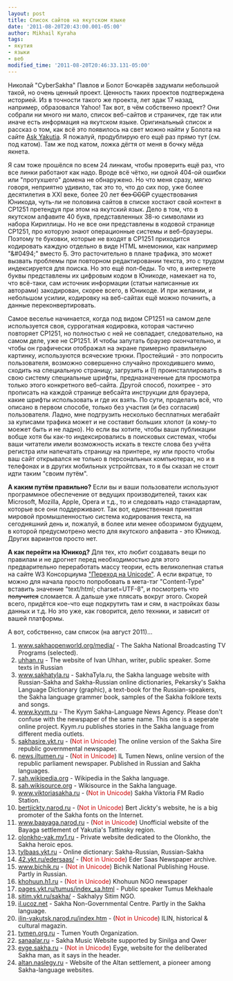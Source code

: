 ```yaml
---
layout: post
title: Список сайтов на якутском языке
date: '2011-08-20T20:43:00.001-05:00'
author: Mikhail Kyraha
tags:
- якутия
- языки
- веб
modified_time: '2011-08-20T20:46:33.131-05:00'
---
```


Николай "CyberSakha" Павлов и Болот Бочкарёв задумали небольшой такой, но очень ценный проект. Ценность таких проектов подтверждена историей. Из в точности такого же проекта, лет эдак 17 назад, например, образовался Yahoo! Так вот, в чём собственно проект? Они собрали ни много ни мало, список веб-сайтов и страничек, где так или иначе есть информация на якутском языке. Оригинальный список и рассказ о том, как всё это появилось на свет можно найти у Болота на сайте [Ask Yakutia](http://askyakutia.com/2011/08/are-there-any-websites-in-the-sakha-language-many-check-the-list/). Я пожалуй, продублирую его ещё раз прямо тут (см. под катом). Там же под катом, ложка дёгтя от меня в бочку мёда якнета.

Я сам тоже прошёлся по всем 24 линкам, чтобы проверить ещё раз, что все линки работают как надо. Вроде всё чётко, ни одной 404-ой ошибки или "протухшего" домена не обнаружено. Но что меня сразу, мягко говоря, неприятно удивило, так это то, что до сих пор, уже более десятилетия в XXI веке, более 20 лет ~~без СССР~~ существования Юникода, чуть-ли не половина сайтов в списке хостают свой контент в CP1251 претендуя при этом на якутский язык. Дело в том, что в якутском алфавите 40 букв, представленных 38-ю символами из набора Кириллицы. Но не все они представлены в кодовой странице CP1251, про которую знают операционные системы и веб-браузеры. Поэтому те буковки, которые не входят в CP1251 приходится кодировать каждую отдельно в виде HTML мнемоники, как например "&amp;#0494;" вместо Ҕ. Это расточительно в плане трафика, это может вызвать проблемы при повторном редактировании текста, это с трудом индексируется для поиска. Но это ещё пол-беды. То что, в интернете буквы представлены их цифровым кодом в Юникоде, намекает на то, что всё-таки, сам источник информации (статьи написанные их авторами) закодирован, скорее всего, в Юникоде. И при желании, и небольшом усилии, кодировку на веб-сайтах ещё можно починить, а данные переконвертировать.
 
Самое веселье начинается, когда под видом CP1251 на самом деле используется своя, суррогатная кодировка, которая частично повторяет CP1251, но полностью с ней не совпадает, следовательно, на самом деле, уже не CP1251. И чтобы запутать браузер окончательно, и чтобы он графически отображал на экране примерно правильную картинку, используются всяческие трюки. Простейший - это попросить пользователя, возможно совершенно случайно проходившего мимо, сходить на специальную страницу, загрузить и (!) проинсталлировать в свою систему специальные шрифты, предназначенные для просмотра только этого конкретного веб-сайта. Другой способ, похитрее - это прописать на каждой странице вебсайта инструкции для браузера, какие шрифты использовать и где их взять. По сути, проделать всё, что описано в первом способе, только без участия (и без согласия) пользователя. Ладно, мне подгрузить несколько бесплатных мегабайт за кулисами трафика может и не составит больших хлопот (а кому-то моежет быть и не ладно). Но если вы хотите, чтобы ваши публикации вобще хотя бы как-то индексировались в поисковых системах, чтобы ваши читатели имели возможность искать в тексте слова без учёта регистра или напечатать страницу на принтере, ну или просто чтобы ваш сайт открывался не только в персональных компьютерах, но и в телефонах и в других мобильных устройтсвах, то я бы сказал не стоит идти таким "своим путём".
 
**А каким путём правильно?** Если вы и ваши пользователи используют программное обеспечение от ведущих производителей, таких как Microsoft, Mozilla, Apple, Opera и т.д., то и следовать надо станадартам, которые все они поддерживают. Так вот, единственная принятая мировой промышленностью система кодирования текста, на сегодняшний день и, пожалуй, в более или менее обозримом будущем, в которой предусмотрено место для якутского алфавита - это Юникод. Других вариантов просто нет.
 
**А как перейти на Юникод?** Для тех, кто любит создавать вещи по правилам и не дрогнет перед необходимостью для этого предварительно переработать массу теории, есть великолепная статья на сайте W3 Консорциума ["Переход на Unicode"](http://www.w3.org/International/articles/unicode-migration/index.ru). А если вкратце, то можно для начала просто попробовать в мета-тэг "Content-Type" вставить значение "text/html; charset=UTF-8", и посмотреть что ~~получится~~ сломается. А дальше уже плясать вокруг этого. Скорей всего, придётся кое-что еще подкрутить там и сям, в настройках базы данных и т.д. Но это уже, как говорится, дело техники, и зависит от вашей платформы.
 
А вот, собственно, сам список (на август 2011)...
 
 <ol>
 <li><a href="http://www.sakhaopenworld.org/media/" rel="nofollow">www.sakhaopenworld.org/media/</a> - The Sakha National Broadcasting TV Programs (selected).</li>
 <li><a href="http://uhhan.ru/" rel="nofollow">uhhan.ru</a> - The website of Ivan Uhhan, writer, public speaker. Some texts in Russian</li>
 <li><a href="http://www.sakhatyla.ru/" rel="nofollow">www.sakhatyla.ru</a> - SakhaTyla.ru, the Sakha language website with Russian-Sakha and Sakha-Russian online dictionaries, Pekarsky's Sakha Language Dictionary (graphic), a text-book for the Russian-speakers, the Sakha language grammer book, samples of the Sakha folklore texts and songs.</li>
 <li><a href="http://www.kyym.ru/" rel="nofollow">www.kyym.ru</a> - The Kyym Sakha-Language News Agency. Please don't confuse with the newspaper of the same name. This one is a seperate online project. Kyym.ru publishes stories in the Sakha language from different media outlets.</li>
 <li><a href="http://sakhasire.ykt.ru/" rel="nofollow">sakhasire.ykt.ru</a> - (<font color="#cc0000">Not in Unicode</font>) The online version of the Sakha Sire republic governmental newspaper.</li>
 <li><a href="http://news.iltumen.ru/" rel="nofollow">news.iltumen.ru</a> - (<font color="#cc0000">Not in Unicode</font>) IL Tumen News, online version of the republic parliament newspaper. Published in Russian and Sakha languages.</li>
 <li><a href="http://sah.wikipedia.org/" rel="nofollow">sah.wikipedia.org</a> - Wikipedia in the Sakha language.</li>
 <li><a href="http://sah.wikisource.org" rel="nofollow">sah.wikisource.org</a> - Wikisource in the Sakha language.</li>
 <li><a href="http://www.viktoriasakha.ru/" rel="nofollow">www.viktoriasakha.ru</a> - (<font color="#cc0000">Not in Unicode</font>) Sakha Viktoria FM Radio Station.</li>
 <li><a href="http://bertjickty.narod.ru/" rel="nofollow">bertjickty.narod.ru</a> - (<font color="#cc0000">Not in Unicode</font>) Bert Jickty's website, he is a big promoter of the Sakha fonts on the Internet.</li>
 <li><a href="http://www.baayaga.narod.ru/" rel="nofollow">www.baayaga.narod.ru</a> - (<font color="#cc0000">Not in Unicode</font>) Unofficial website of the Bayaga settlement of Yakutia's Tattinsky region.</li>
 <li><a href="http://olonkho-yak.my1.ru/" rel="nofollow">olonkho-yak.my1.ru</a> - Private website dedicated to the Olonkho, the Sakha heroic epos.</li>
 <li><a href="http://tylbaas.ykt.ru/" rel="nofollow">tylbaas.ykt.ru</a> - Online dictionary: Sakha-Russian, Russian-Sakha</li>
 <li><a href="http://42.ykt.ru/edersaas/" rel="nofollow">42.ykt.ru/edersaas/</a> - (<font color="#cc0000">Not in Unicode</font>) Eder Saas Newspaper archive.</li>
 <li><a href="http://www.bichik.ru/" rel="nofollow">www.bichik.ru</a> - (<font color="#cc0000">Not in Unicode</font>) Bichik National Publishing House. Partly in Russian.</li>
 <li><a href="http://khohuun.h1.ru/" rel="nofollow">khohuun.h1.ru</a> - (<font color="#cc0000">Not in Unicode</font>) Khohuun NGO newspaper</li>
 <li><a href="http://pages.ykt.ru/tumus/index_sa.html" rel="nofollow">pages.ykt.ru/tumus/index_sa.html</a> - Public speaker Tumus Mekhaale</li>
 <li><a href="http://sitim.ykt.ru/sakha/" rel="nofollow">sitim.ykt.ru/sakha/</a> - Sakhalyy Sitim NGO.</li>
 <li><a href="http://il.ucoz.net/" rel="nofollow">il.ucoz.net</a> - Sakha Non-Governmental Centre. Partly in the Sakha language.</li>
 <li><a href="http://ilin-yakutsk.narod.ru/index.htm" rel="nofollow">ilin-yakutsk.narod.ru/index.htm</a> - (<font color="#cc0000">Not in Unicode</font>) ILIN, historical &amp; cultural magazin.</li>
 <li><a href="http://tymen.org.ru/" rel="nofollow">tymen.org.ru</a> - Tumen Youth Organization.</li>
 <li><a href="http://sanaalar.ru/" rel="nofollow">sanaalar.ru</a> - Sakha Music Website supported by Sinilga and Qwer</li>
 <li><a href="http://eyge.sakha.ru/" rel="nofollow">eyge.sakha.ru</a> - (<font color="#cc0000">Not in Unicode</font>) Eyge, website for the deliberated Sakha man, as it says in the header.</li>
 <li><a href="http://altan.naslegy.ru/" rel="nofollow">altan.naslegy.ru</a> - Website of the Altan settlement, a pioneer among Sakha-language websites.</li>
 </ol>
 